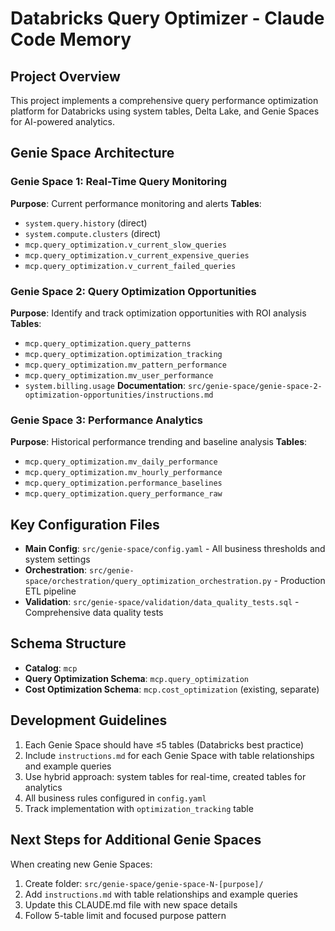 # Databricks Query Optimizer - Claude Code Memory

## Project Overview
This project implements a comprehensive query performance optimization platform for Databricks using system tables, Delta Lake, and Genie Spaces for AI-powered analytics.

## Genie Space Architecture

### Genie Space 1: Real-Time Query Monitoring
**Purpose**: Current performance monitoring and alerts
**Tables**: 
- `system.query.history` (direct)
- `system.compute.clusters` (direct)
- `mcp.query_optimization.v_current_slow_queries`
- `mcp.query_optimization.v_current_expensive_queries` 
- `mcp.query_optimization.v_current_failed_queries`

### Genie Space 2: Query Optimization Opportunities
**Purpose**: Identify and track optimization opportunities with ROI analysis
**Tables**:
- `mcp.query_optimization.query_patterns`
- `mcp.query_optimization.optimization_tracking`
- `mcp.query_optimization.mv_pattern_performance`
- `mcp.query_optimization.mv_user_performance`
- `system.billing.usage`
**Documentation**: `src/genie-space/genie-space-2-optimization-opportunities/instructions.md`

### Genie Space 3: Performance Analytics
**Purpose**: Historical performance trending and baseline analysis
**Tables**:
- `mcp.query_optimization.mv_daily_performance`
- `mcp.query_optimization.mv_hourly_performance`
- `mcp.query_optimization.performance_baselines`
- `mcp.query_optimization.query_performance_raw`

## Key Configuration Files
- **Main Config**: `src/genie-space/config.yaml` - All business thresholds and system settings
- **Orchestration**: `src/genie-space/orchestration/query_optimization_orchestration.py` - Production ETL pipeline
- **Validation**: `src/genie-space/validation/data_quality_tests.sql` - Comprehensive data quality tests

## Schema Structure
- **Catalog**: `mcp`
- **Query Optimization Schema**: `mcp.query_optimization`
- **Cost Optimization Schema**: `mcp.cost_optimization` (existing, separate)

## Development Guidelines
1. Each Genie Space should have ≤5 tables (Databricks best practice)
2. Include `instructions.md` for each Genie Space with table relationships and example queries
3. Use hybrid approach: system tables for real-time, created tables for analytics
4. All business rules configured in `config.yaml`
5. Track implementation with `optimization_tracking` table

## Next Steps for Additional Genie Spaces
When creating new Genie Spaces:
1. Create folder: `src/genie-space/genie-space-N-[purpose]/`
2. Add `instructions.md` with table relationships and example queries
3. Update this CLAUDE.md file with new space details
4. Follow 5-table limit and focused purpose pattern